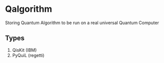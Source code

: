 # Qalgorithm
Storing Quantum Algorithm to be run on a real universal Quantum Computer

## Types
1. QisKit (IBM)
2. PyQuiL (regetti)

